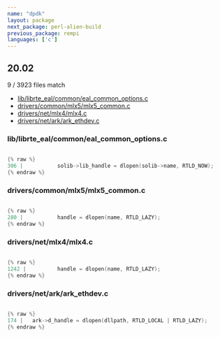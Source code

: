```yaml
---
name: "dpdk"
layout: package
next_package: perl-alien-build
previous_package: rempi
languages: ['c']
---
```

## 20.02
9 / 3923 files match

 - [lib/librte_eal/common/eal_common_options.c](#liblibrte_ealcommoneal_common_optionsc)
 - [drivers/common/mlx5/mlx5_common.c](#driverscommonmlx5mlx5_commonc)
 - [drivers/net/mlx4/mlx4.c](#driversnetmlx4mlx4c)
 - [drivers/net/ark/ark_ethdev.c](#driversnetarkark_ethdevc)

### lib/librte_eal/common/eal_common_options.c

```c

{% raw %}
306 | 			solib->lib_handle = dlopen(solib->name, RTLD_NOW);
{% endraw %}

```
### drivers/common/mlx5/mlx5_common.c

```c

{% raw %}
280 | 			handle = dlopen(name, RTLD_LAZY);
{% endraw %}

```
### drivers/net/mlx4/mlx4.c

```c

{% raw %}
1242 | 			handle = dlopen(name, RTLD_LAZY);
{% endraw %}

```
### drivers/net/ark/ark_ethdev.c

```c

{% raw %}
174 | 	ark->d_handle = dlopen(dllpath, RTLD_LOCAL | RTLD_LAZY);
{% endraw %}

```